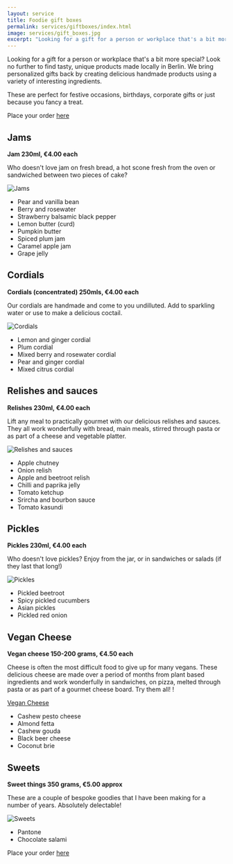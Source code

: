 ```yaml
---
layout: service
title: Foodie gift boxes
permalink: services/giftboxes/index.html
image: services/gift_boxes.jpg
excerpt: "Looking for a gift for a person or workplace that's a bit more special? Look no further to find tasty, unique products made locally in Berlin."
---
```


Looking for a gift for a person or workplace that's a bit more special? Look no further to find tasty, unique products made locally in Berlin. We bring personalized gifts back by creating delicious handmade products using a variety of interesting ingredients.

These are perfect for festive occasions, birthdays, corporate gifts or just because you fancy a treat.

Place your order [here](https://docs.google.com/forms/d/1FhpefEhbsJrLObpX4wvk-PI2TlxwhjzPK1OStJnjr8o/viewform)

## Jams
**Jam 230ml, €4.00 each**

Who doesn't love jam on fresh bread, a hot scone fresh from the oven or sandwiched between two pieces of cake?

![Jams](http://atravellingcook.com/wp-content/uploads/2015/10/jam.jpg)

- Pear and vanilla bean
- Berry and rosewater
- Strawberry balsamic black pepper
- Lemon butter (curd)
- Pumpkin butter
- Spiced plum jam
- Caramel apple jam
- Grape jelly

## Cordials
**Cordials (concentrated) 250mls, €4.00 each**

Our cordials are handmade and come to you undilluted. Add to sparkling water or use to make a delicious coctail.

![Cordials](http://atravellingcook.com/wp-content/uploads/2015/10/cordials.jpg)

- Lemon and ginger cordial
- Plum cordial
- Mixed berry and rosewater cordial
- Pear and ginger cordial
- Mixed citrus cordial

## Relishes and sauces
**Relishes 230ml, €4.00 each**

Lift any meal to practically gourmet with our delicious relishes and sauces. They all work wonderfully with bread, main meals, stirred through pasta or as part of a cheese and vegetable platter.

![Relishes and sauces](http://atravellingcook.com/wp-content/uploads/2015/10/chutneys.jpg)

- Apple chutney
- Onion relish
- Apple and beetroot relish
- Chilli and paprika jelly
- Tomato ketchup
- Srircha and bourbon sauce
- Tomato kasundi

## Pickles
**Pickles 230ml, €4.00 each**

Who doesn't love pickles? Enjoy from the jar, or in sandwiches or salads (if they last that long!)

![Pickles](http://atravellingcook.com/wp-content/uploads/2015/10/pickles.jpg)

- Pickled beetroot
- Spicy pickled cucumbers
- Asian pickles
- Pickled red onion

## Vegan Cheese
**Vegan cheese 150-200 grams, €4.50 each**

Cheese is often the most difficult food to give up for many vegans. These delicious cheese are made over a period of months from plant based ingredients and work wonderfully in sandwiches, on pizza, melted through pasta or as part of a gourmet cheese board. Try them all!  !

[Vegan Cheese](http://atravellingcook.com/wp-content/uploads/2015/10/cheese.jpg)

- Cashew pesto cheese
- Almond fetta
- Cashew gouda
- Black beer cheese
- Coconut brie

## Sweets
**Sweet things 350 grams, €5.00 approx**

These are a couple of bespoke goodies that I have been making for a number of years. Absolutely delectable!  

![Sweets](http://atravellingcook.com/wp-content/uploads/2015/10/sweet.jpg)

- Pantone
- Chocolate salami

Place your order [here](https://docs.google.com/forms/d/1FhpefEhbsJrLObpX4wvk-PI2TlxwhjzPK1OStJnjr8o/viewform)